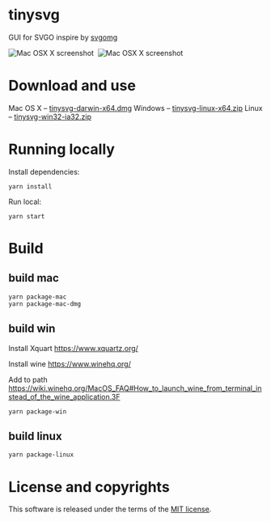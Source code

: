 # tinysvg

GUI for SVGO inspire by [svgomg](https://github.com/jakearchibald/svgomg)

![Mac OSX X screenshot](https://raw.github.com/ZhichengChen/tinysvg/master/screenshots/1.png)&nbsp;&nbsp;![Mac OSX X screenshot](https://raw.github.com/ZhichengChen/tinysvg//master/screenshots/2.png)

# Download and use

Mac OS X – [tinysvg-darwin-x64.dmg](https://github.com/ZhichengChen/tinysvg/releases/download/v1.0.0/tinysvg-darwin-x64.dmg)
Windows – [tinysvg-linux-x64.zip](https://github.com/ZhichengChen/tinysvg/releases/download/v1.0.0/tinysvg-linux-x64.zip)
Linux – [tinysvg-win32-ia32.zip](https://github.com/ZhichengChen/tinysvg/releases/download/v1.0.0/tinysvg-win32-ia32.zip)

# Running locally

Install dependencies:

```
yarn install
```

Run local:

```
yarn start
```

# Build

## build mac

```
yarn package-mac
yarn package-mac-dmg
```
## build win

Install Xquart https://www.xquartz.org/

Install wine https://www.winehq.org/

Add to path https://wiki.winehq.org/MacOS_FAQ#How_to_launch_wine_from_terminal_instead_of_the_wine_application.3F

```
yarn package-win
```

## build linux

```
yarn package-linux
```
# License and copyrights

This software is released under the terms of the [MIT license](https://github.com/ZhichengChen/tinysvg/blob/master/LICENSE).
